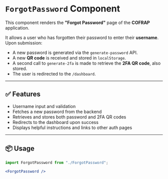 # `ForgotPassword` Component

This component renders the **"Forgot Password"** page of the **COFRAP** application.

It allows a user who has forgotten their password to enter their **username**. Upon submission:
- A new password is generated via the `generate-password` API.
- A new **QR code** is received and stored in `localStorage`.
- A second call to `generate-2fa` is made to retrieve the **2FA QR code**, also stored.
- The user is redirected to the `/dashboard`.

---

## ✅ Features

- Username input and validation
- Fetches a new password from the backend
- Retrieves and stores both password and 2FA QR codes
- Redirects to the dashboard upon success
- Displays helpful instructions and links to other auth pages

---

## 📦 Usage

```jsx
import ForgotPassword from "./ForgotPassword";

<ForgotPassword />
